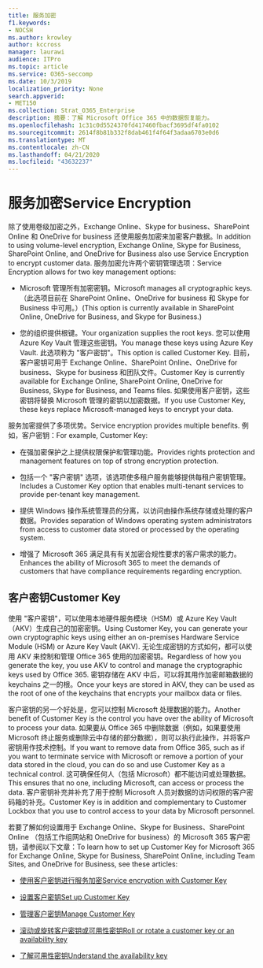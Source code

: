 ```yaml
---
title: 服务加密
f1.keywords:
- NOCSH
ms.author: krowley
author: kccross
manager: laurawi
audience: ITPro
ms.topic: article
ms.service: O365-seccomp
ms.date: 10/3/2019
localization_priority: None
search.appverid:
- MET150
ms.collection: Strat_O365_Enterprise
description: 摘要：了解 Microsoft Office 365 中的数据恢复能力。
ms.openlocfilehash: 1c31c0d5524370fd417460fbacf3695df4fa0102
ms.sourcegitcommit: 2614f8b81b332f8dab461f4f64f3adaa6703e0d6
ms.translationtype: MT
ms.contentlocale: zh-CN
ms.lasthandoff: 04/21/2020
ms.locfileid: "43632237"
---
```

# <a name="service-encryption"></a><span data-ttu-id="5d471-103">服务加密</span><span class="sxs-lookup"><span data-stu-id="5d471-103">Service Encryption</span></span>

<span data-ttu-id="5d471-104">除了使用卷级加密之外，Exchange Online、Skype for business、SharePoint Online 和 OneDrive for business 还使用服务加密来加密客户数据。</span><span class="sxs-lookup"><span data-stu-id="5d471-104">In addition to using volume-level encryption, Exchange Online, Skype for Business, SharePoint Online, and OneDrive for Business also use Service Encryption to encrypt customer data.</span></span> <span data-ttu-id="5d471-105">服务加密允许两个密钥管理选项：</span><span class="sxs-lookup"><span data-stu-id="5d471-105">Service Encryption allows for two key management options:</span></span>

- <span data-ttu-id="5d471-106">Microsoft 管理所有加密密钥。</span><span class="sxs-lookup"><span data-stu-id="5d471-106">Microsoft manages all cryptographic keys.</span></span> <span data-ttu-id="5d471-107">（此选项目前在 SharePoint Online、OneDrive for business 和 Skype for Business 中可用。）</span><span class="sxs-lookup"><span data-stu-id="5d471-107">(This option is currently available in SharePoint Online, OneDrive for Business, and Skype for Business.)</span></span>

- <span data-ttu-id="5d471-108">您的组织提供根键。</span><span class="sxs-lookup"><span data-stu-id="5d471-108">Your organization supplies the root keys.</span></span> <span data-ttu-id="5d471-109">您可以使用 Azure Key Vault 管理这些密钥。</span><span class="sxs-lookup"><span data-stu-id="5d471-109">You manage these keys using Azure Key Vault.</span></span> <span data-ttu-id="5d471-110">此选项称为 "客户密钥"。</span><span class="sxs-lookup"><span data-stu-id="5d471-110">This option is called Customer Key.</span></span> <span data-ttu-id="5d471-111">目前，客户密钥可用于 Exchange Online、SharePoint Online、OneDrive for business、Skype for business 和团队文件。</span><span class="sxs-lookup"><span data-stu-id="5d471-111">Customer Key is currently available for Exchange Online, SharePoint Online, OneDrive for Business, Skype for Business, and Teams files.</span></span> <span data-ttu-id="5d471-112">如果使用客户密钥，这些密钥将替换 Microsoft 管理的密钥以加密数据。</span><span class="sxs-lookup"><span data-stu-id="5d471-112">If you use Customer Key, these keys replace Microsoft-managed keys to encrypt your data.</span></span>

<span data-ttu-id="5d471-113">服务加密提供了多项优势。</span><span class="sxs-lookup"><span data-stu-id="5d471-113">Service encryption provides multiple benefits.</span></span> <span data-ttu-id="5d471-114">例如，客户密钥：</span><span class="sxs-lookup"><span data-stu-id="5d471-114">For example, Customer Key:</span></span>

- <span data-ttu-id="5d471-115">在强加密保护之上提供权限保护和管理功能。</span><span class="sxs-lookup"><span data-stu-id="5d471-115">Provides rights protection and management features on top of strong encryption protection.</span></span>

- <span data-ttu-id="5d471-116">包括一个 "客户密钥" 选项，该选项使多租户服务能够提供每租户密钥管理。</span><span class="sxs-lookup"><span data-stu-id="5d471-116">Includes a Customer Key option that enables multi-tenant services to provide per-tenant key management.</span></span>

- <span data-ttu-id="5d471-117">提供 Windows 操作系统管理员的分离，以访问由操作系统存储或处理的客户数据。</span><span class="sxs-lookup"><span data-stu-id="5d471-117">Provides separation of Windows operating system administrators from access to customer data stored or processed by the operating system.</span></span>

- <span data-ttu-id="5d471-118">增强了 Microsoft 365 满足具有有关加密合规性要求的客户需求的能力。</span><span class="sxs-lookup"><span data-stu-id="5d471-118">Enhances the ability of Microsoft 365 to meet the demands of customers that have compliance requirements regarding encryption.</span></span>

## <a name="customer-key"></a><span data-ttu-id="5d471-119">客户密钥</span><span class="sxs-lookup"><span data-stu-id="5d471-119">Customer Key</span></span>

<span data-ttu-id="5d471-120">使用 "客户密钥"，可以使用本地硬件服务模块（HSM）或 Azure Key Vault （AKV）生成自己的加密密钥。</span><span class="sxs-lookup"><span data-stu-id="5d471-120">Using Customer Key, you can generate your own cryptographic keys using either an on-premises Hardware Service Module (HSM) or Azure Key Vault (AKV).</span></span> <span data-ttu-id="5d471-121">无论生成密钥的方式如何，都可以使用 AKV 来控制和管理 Office 365 使用的加密密钥。</span><span class="sxs-lookup"><span data-stu-id="5d471-121">Regardless of how you generate the key, you use AKV to control and manage the cryptographic keys used by Office 365.</span></span> <span data-ttu-id="5d471-122">密钥存储在 AKV 中后，可以将其用作加密邮箱数据的 keychains 之一的根。</span><span class="sxs-lookup"><span data-stu-id="5d471-122">Once your keys are stored in AKV, they can be used as the root of one of the keychains that encrypts your mailbox data or files.</span></span>

<span data-ttu-id="5d471-123">客户密钥的另一个好处是，您可以控制 Microsoft 处理数据的能力。</span><span class="sxs-lookup"><span data-stu-id="5d471-123">Another benefit of Customer Key is the control you have over the ability of Microsoft to process your data.</span></span> <span data-ttu-id="5d471-124">如果要从 Office 365 中删除数据（例如，如果要使用 Microsoft 终止服务或删除云中存储的部分数据），则可以执行此操作，并将客户密钥用作技术控制。</span><span class="sxs-lookup"><span data-stu-id="5d471-124">If you want to remove data from Office 365, such as if you want to terminate service with Microsoft or remove a portion of your data stored in the cloud, you can do so and use Customer Key as a technical control.</span></span> <span data-ttu-id="5d471-125">这可确保任何人（包括 Microsoft）都不能访问或处理数据。</span><span class="sxs-lookup"><span data-stu-id="5d471-125">This ensures that no one, including Microsoft, can access or process the data.</span></span> <span data-ttu-id="5d471-126">客户密钥补充并补充了用于控制 Microsoft 人员对数据的访问权限的客户密码箱的补充。</span><span class="sxs-lookup"><span data-stu-id="5d471-126">Customer Key is in addition and complementary to Customer Lockbox that you use to control access to your data by Microsoft personnel.</span></span>

<span data-ttu-id="5d471-127">若要了解如何设置用于 Exchange Online、Skype for Business、SharePoint Online （包括工作组网站和 OneDrive for business）的 Microsoft 365 客户密钥，请参阅以下文章：</span><span class="sxs-lookup"><span data-stu-id="5d471-127">To learn how to set up Customer Key for Microsoft 365 for Exchange Online, Skype for Business, SharePoint Online, including Team Sites, and OneDrive for Business, see these articles:</span></span>

- [<span data-ttu-id="5d471-128">使用客户密钥进行服务加密</span><span class="sxs-lookup"><span data-stu-id="5d471-128">Service encryption with Customer Key</span></span>](customer-key-overview.md)

- [<span data-ttu-id="5d471-129">设置客户密钥</span><span class="sxs-lookup"><span data-stu-id="5d471-129">Set up Customer Key</span></span>](customer-key-set-up.md)

- [<span data-ttu-id="5d471-130">管理客户密钥</span><span class="sxs-lookup"><span data-stu-id="5d471-130">Manage Customer Key</span></span>](customer-key-manage.md)

- [<span data-ttu-id="5d471-131">滚动或旋转客户密钥或可用性密钥</span><span class="sxs-lookup"><span data-stu-id="5d471-131">Roll or rotate a customer key or an availability key</span></span>](customer-key-availability-key-roll.md)

- [<span data-ttu-id="5d471-132">了解可用性密钥</span><span class="sxs-lookup"><span data-stu-id="5d471-132">Understand the availability key</span></span>](customer-key-availability-key-understand.md)
 

